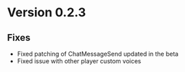 # Version 0.2.3
## Fixes
- Fixed patching of ChatMessageSend updated in the beta
- Fixed issue with other player custom voices